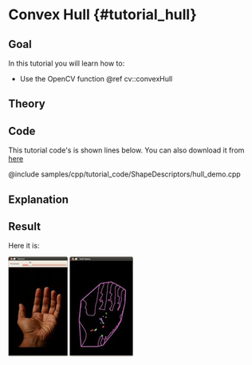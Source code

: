 Convex Hull {#tutorial_hull}
===========

Goal
----

In this tutorial you will learn how to:

-   Use the OpenCV function @ref cv::convexHull

Theory
------

Code
----

This tutorial code's is shown lines below. You can also download it from
[here](https://github.com/Itseez/opencv/tree/master/samples/cpp/tutorial_code/ShapeDescriptors/hull_demo.cpp)

@include samples/cpp/tutorial_code/ShapeDescriptors/hull_demo.cpp

Explanation
-----------

Result
------

Here it is:

![Original](images/Hull_Original_Image.jpg)
![Result](images/Hull_Result.jpg)
